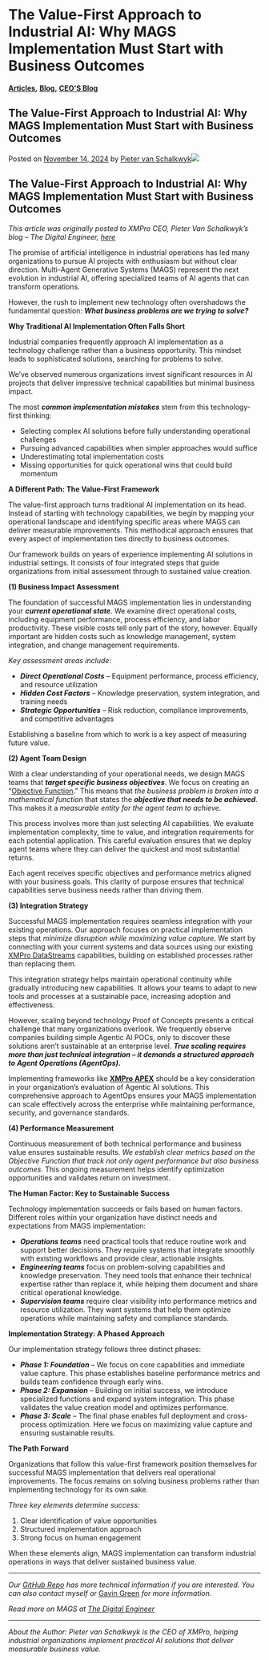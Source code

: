 # The Value-First Approach to Industrial AI: Why MAGS Implementation Must Start with Business Outcomes

[**Articles**](https://xmpro.com/category/blog/articles-blog/)**,** [**Blog**](https://xmpro.com/category/blog/)**,** [**CEO'S Blog**](https://xmpro.com/category/blog/pieter-blog/)

## The Value-First Approach to Industrial AI: Why MAGS Implementation Must Start with Business Outcomes

Posted on [November 14, 2024](https://xmpro.com/the-value-first-approach-to-industrial-ai-why-mags-implementation-must-start-with-business-outcomes/) by [Pieter van Schalkwyk](https://xmpro.com/author/pietervs/)![](https://xmpro.com/wp-content/uploads/2024/11/1731341313887-1024x576.png)

## The Value-First Approach to Industrial AI: Why MAGS Implementation Must Start with Business Outcomes

_This article was originally posted to XMPro CEO, Pieter Van Schalkwyk’s blog – The Digital Engineer,_ [_here_](https://www.linkedin.com/pulse/value-first-approach-industrial-ai-why-mags-must-pieter-van-schalkwyk-vt1tc/?trackingId=h%2F9dKT0uRCay8faJtY3Wfw%3D%3D)

The promise of artificial intelligence in industrial operations has led many organizations to pursue AI projects with enthusiasm but without clear direction. Multi-Agent Generative Systems (MAGS) represent the next evolution in industrial AI, offering specialized teams of AI agents that can transform operations.

However, the rush to implement new technology often overshadows the fundamental question: _**What business problems are we trying to solve?**_

**Why Traditional AI Implementation Often Falls Short**

Industrial companies frequently approach AI implementation as a technology challenge rather than a business opportunity. This mindset leads to sophisticated solutions, searching for problems to solve.

We’ve observed numerous organizations invest significant resources in AI projects that deliver impressive technical capabilities but minimal business impact.

The most _**common implementation mistakes**_ stem from this technology-first thinking:

* Selecting complex AI solutions before fully understanding operational challenges
* Pursuing advanced capabilities when simpler approaches would suffice
* Underestimating total implementation costs
* Missing opportunities for quick operational wins that could build momentum

**A Different Path: The Value-First Framework**

The value-first approach turns traditional AI implementation on its head. Instead of starting with technology capabilities, we begin by mapping your operational landscape and identifying specific areas where MAGS can deliver measurable improvements. This methodical approach ensures that every aspect of implementation ties directly to business outcomes.

Our framework builds on years of experience implementing AI solutions in industrial settings. It consists of four integrated steps that guide organizations from initial assessment through to sustained value creation.

**(1) Business Impact Assessment**

The foundation of successful MAGS implementation lies in understanding your _**current operational state**_. We examine direct operational costs, including equipment performance, process efficiency, and labor productivity. These visible costs tell only part of the story, however. Equally important are hidden costs such as knowledge management, system integration, and change management requirements.

_Key assessment areas include_:

* _**Direct Operational Costs**_ – Equipment performance, process efficiency, and resource utilization
* _**Hidden Cost Factors**_ – Knowledge preservation, system integration, and training needs
* _**Strategic Opportunities**_ – Risk reduction, compliance improvements, and competitive advantages

Establishing a baseline from which to work is a key aspect of measuring future value.

**(2) Agent Team Design**

With a clear understanding of your operational needs, we design MAGS teams that _**target specific business objectives**_. We focus on creating an “[Objective Function](https://www.geeksforgeeks.org/objective-function/).” This means that _the business problem is broken into a mathematical function_ that states the _**objective that needs to be achieved**_. This makes it a _measurable entity for the agent team to achieve_.

This process involves more than just selecting AI capabilities. We evaluate implementation complexity, time to value, and integration requirements for each potential application. This careful evaluation ensures that we deploy agent teams where they can deliver the quickest and most substantial returns.

Each agent receives specific objectives and performance metrics aligned with your business goals. This clarity of purpose ensures that technical capabilities serve business needs rather than driving them.

**(3) Integration Strategy**

Successful MAGS implementation requires seamless integration with your existing operations. Our approach focuses on practical implementation steps that _minimize disruption while maximizing value capture._ We start by connecting with your current systems and data sources using our existing [XMPro DataStreams](https://xmpro.com/data-stream-designer) capabilities, building on established processes rather than replacing them.

This integration strategy helps maintain operational continuity while gradually introducing new capabilities. It allows your teams to adapt to new tools and processes at a sustainable pace, increasing adoption and effectiveness.

However, scaling beyond technology Proof of Concepts presents a critical challenge that many organizations overlook. We frequently observe companies building simple Agentic AI POCs, only to discover these solutions aren’t sustainable at an enterprise level. _**True scaling requires more than just technical integration – it demands a structured approach to Agent Operations (AgentOps).**_

Implementing frameworks like [**XMPro APEX**](https://www.linkedin.com/pulse/xmpro-apex-pioneering-agentops-industrial-multi-agent-van-schalkwyk-gkhmc/) should be a key consideration in your organization’s evaluation of Agentic AI solutions. This comprehensive approach to AgentOps ensures your MAGS implementation can scale effectively across the enterprise while maintaining performance, security, and governance standards.

**(4) Performance Measurement**

Continuous measurement of both technical performance and business value ensures sustainable results. _We establish clear metrics based on the Objective Function that track not only agent performance but also business outcomes._ This ongoing measurement helps identify optimization opportunities and validates return on investment.

**The Human Factor: Key to Sustainable Success**

Technology implementation succeeds or fails based on human factors. Different roles within your organization have distinct needs and expectations from MAGS implementation:

* _**Operations teams**_ need practical tools that reduce routine work and support better decisions. They require systems that integrate smoothly with existing workflows and provide clear, actionable insights.
* _**Engineering teams**_ focus on problem-solving capabilities and knowledge preservation. They need tools that enhance their technical expertise rather than replace it, while helping them document and share critical operational knowledge.
* _**Supervision teams**_ require clear visibility into performance metrics and resource utilization. They want systems that help them optimize operations while maintaining safety and compliance standards.

**Implementation Strategy: A Phased Approach**

Our implementation strategy follows three distinct phases:

* _**Phase 1: Foundation**_ – We focus on core capabilities and immediate value capture. This phase establishes baseline performance metrics and builds team confidence through early wins.
* _**Phase 2: Expansion**_ – Building on initial success, we introduce specialized functions and expand system integration. This phase validates the value creation model and optimizes performance.
* _**Phase 3: Scale**_ – The final phase enables full deployment and cross-process optimization. Here we focus on maximizing value capture and ensuring sustainable results.

**The Path Forward**

Organizations that follow this value-first framework position themselves for successful MAGS implementation that delivers real operational improvements. The focus remains on solving business problems rather than implementing technology for its own sake.

_Three key elements determine success:_

1. Clear identification of value opportunities
2. Structured implementation approach
3. Strong focus on human engagement

When these elements align, MAGS implementation can transform industrial operations in ways that deliver sustained business value.

***

_Our_ [_GitHub Repo_](https://github.com/XMPro/Multi-Agent/tree/main) _has more technical information if you are interested. You can also contact myself or_ [Gavin Green](https://www.linkedin.com/in/greengavin/) _for more information._

_Read more on MAGS at_ [_The Digital Engineer_](https://www.linkedin.com/newsletters/the-digital-engineer-7107692183964585984/)

***

_About the Author: Pieter van Schalkwyk is the CEO of XMPro, helping industrial organizations implement practical AI solutions that deliver measurable business value._

